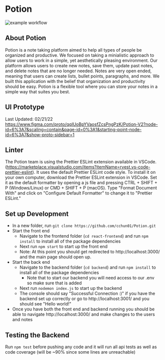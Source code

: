 # Potion
![example workflow](https://github.com/cchun01/Potion/actions/workflows/node.js.yml/badge.svg)

## About Potion
Potion is a note taking platform aimed to help all types of people be organized and productive. We focused on taking a minialistic approach to allow users to work in a simple, yet aesthetically pleasing environment. Our platform allows users to create new notes, save them, update past notes, and delete notes that are no longer needed. Notes are very open ended, meaning that users can create lists, bullet points, paragraphs, and more. We built this application with the belief that organization and productivity should be easy. Potion is a flexible tool where you can store your notes in a simple way that suites you best. 

## UI Prototype
Last Updated: 02/21/22
https://www.figma.com/proto/qqIUoBpYVaosfZcsPngPzK/Potion-V2?node-id=6%3A7&scaling=contain&page-id=0%3A1&starting-point-node-id=6%3A7&show-proto-sidebar=1

## Linter
The Potion team is using the Prettier ESLint extension available in VSCode. (https://marketplace.visualstudio.com/items?itemName=rvest.vs-code-prettier-eslint).
It uses the default Prettier ESLint code style. To install it on your own computer, download the Prettier ESLint extension in VSCode. Set it as the default formatter by opening a js file and pressing  CTRL + SHIFT + P (Windows/Linux) or CMD + SHIFT + P (macOS). Type "Format Document With" and click on "Configure Default Formatter" to change it to "Prettier ESLint."

## Set up Development
* In a new folder, run `git clone https://github.com/cchun01/Potion.git`
* Start the front end
    * Navigate to the frontend folder (`cd react-frontend`) and run `npm install` to install all of the package dependencies
    * Next run `npm start` to start up the front end
    * Note: At this point you should get redirected to http://localhost:3000/ and the main page should open up.
* Start the back end
    * Navigate to the backend folder (`cd backend`) and run `npm install` to install all of the package dependencies
        * Note that to start our backend you will need access to our .env so make sure that is added
    * Next run `nodemon index.js` to start up the backend
    * The console should say "Successful Connection :)" if you have the backend set up correctly or go to http://localhost:3001/ and you should see "Hello world!"
* Once you have both the front end and backend running you should be able to navigate http://localhost:3000/ and make changes to the users and notes


## Testing the Backend
Run `npm test` before pushing any code and it will run all api tests as well as code coverage (will be ~90% since some lines are unreachable)
